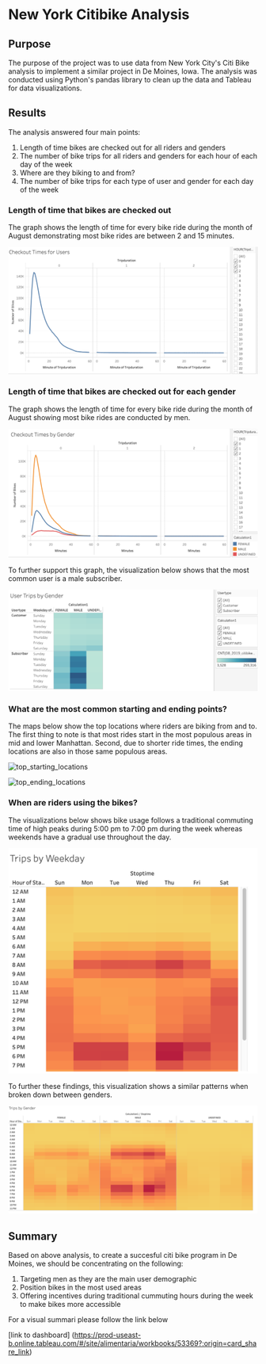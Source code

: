 # New York Citibike Analysis

## Purpose

The purpose of the project was to use data from New York City's Citi Bike analysis to implement a similar project in De Moines, Iowa.
The analysis was conducted using Python's pandas library to clean up the data and Tableau for data visualizations. 

## Results

The analysis answered four main points:

1. Length of time bikes are checked out for all riders and genders
2. The number of bike trips for all riders and genders for each hour of each day of the week
3. Where are they biking to and from?
4. The number of bike trips for each type of user and gender for each day of the week

### Length of time that bikes are checked out 

The graph shows the length of time for every bike ride during the month of August demonstrating most bike rides are between 2 and 15 minutes.

![checkout_times_fo_users](https://github.com/MariaGarzon/bikesharing/blob/c3719df309421e279fcb33f925dfe5d7cd40554a/Visuals/Checkout%20Times%20for%20Users.png)


### Length of time that bikes are checked out for each gender

The graph shows the length of time for every bike ride during the month of August showing most bike rides are conducted by men.

![checkout_times_by_gender](https://github.com/MariaGarzon/bikesharing/blob/c3719df309421e279fcb33f925dfe5d7cd40554a/Visuals/Checkout%20Times%20by%20Gender.png)

To further support this graph, the visualization below shows that the most common user is a male subscriber.

![user_trips_by_gender](https://github.com/MariaGarzon/bikesharing/blob/c3719df309421e279fcb33f925dfe5d7cd40554a/Visuals/User%20Trips%20by%20Gender.png)

### What are the most common starting and ending points?

The maps below show the top locations where riders are biking from and to. The first thing to note is that most rides start in the most populous areas in mid and lower Manhattan. Second, due to shorter ride times, the ending locations are also in those same populous areas.

![top_starting_locations](https://github.com/MariaGarzon/bikesharing/edit/main/Visuals/top_starting_locations.png)

![top_ending_locations](https://github.com/MariaGarzon/bikesharing/edit/main/Visuals/top_ending_locations.png)

### When are riders using the bikes?

The visualizations below shows bike usage follows a traditional commuting time of high peaks during 5:00 pm to 7:00 pm  during the week whereas weekends have a gradual use throughout the day.

![trips_by_weekday_per_hour](https://github.com/MariaGarzon/bikesharing/blob/c3719df309421e279fcb33f925dfe5d7cd40554a/Visuals/Trips%20by%20Weekday.png)

To further these findings, this visualization shows a similar patterns when broken down between genders.

![trips_by_gender](https://github.com/MariaGarzon/bikesharing/blob/c3719df309421e279fcb33f925dfe5d7cd40554a/Visuals/Trips%20by%20Gender.png)

## Summary

Based on above analysis, to create a succesful citi bike program in De Moines, we should be concentrating on the following: 

1. Targeting men as they are the main user demographic
2. Position bikes in the most used areas
3. Offering incentives during traditional cummuting hours during the week to make bikes more accessible

For a visual summari please follow the link below

[link to dashboard] (https://prod-useast-b.online.tableau.com/#/site/alimentaria/workbooks/53369?:origin=card_share_link)
